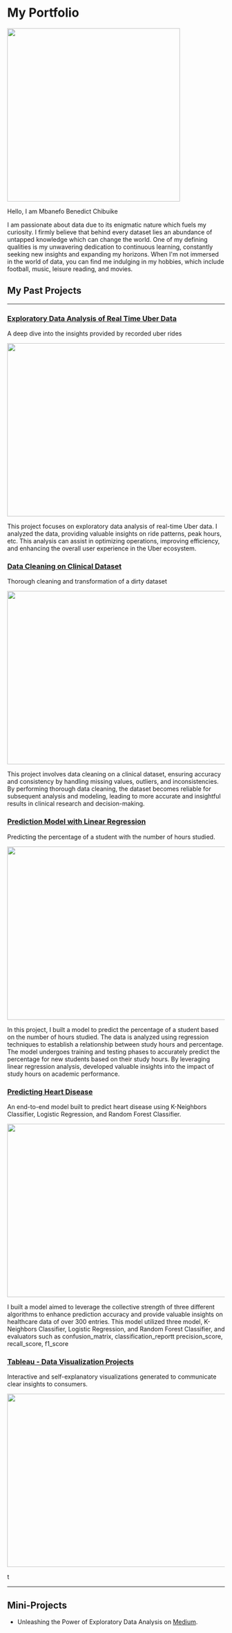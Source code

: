# My Portfolio

<p align="left"> 
<img src="https://github.com/Chukwubuikexo/Portfolio/blob/main/images/LinkedIN%20DP.jpeg" width="400px" height="400px" />
</p>

Hello, I am Mbanefo Benedict Chibuike

I am passionate about data due to its enigmatic nature which fuels my curiosity. I firmly believe that behind every dataset lies an abundance of untapped knowledge which can change the world. One of my defining qualities is my unwavering dedication to continuous learning, constantly seeking new insights and expanding my horizons. When I'm not immersed in the world of data, you can find me indulging in my hobbies, which include football, music, leisure reading, and movies.

## My Past Projects
---
### [Exploratory Data Analysis of Real Time Uber Data](https://github.com/Chukwubuikexo/EDA-ON-UBER-DATA/blob/main/Uber_Data.ipynb) 
A deep dive into the insights provided by recorded uber rides

<p align="left"> 
<img src="https://github.com/Chukwubuikexo/Portfolio/blob/main/images/EDA%20img.jpg" width="600px" height="400px" />
</p>

This project focuses on exploratory data analysis of real-time Uber data. I analyzed the data, providing valuable insights on ride patterns, peak hours, etc. This analysis can assist in optimizing operations, improving efficiency, and enhancing the overall user experience in the Uber ecosystem.


### [Data Cleaning on Clinical Dataset](https://github.com/Chukwubuikexo/Clinical_data_test/blob/main/Clinical_data_test.ipynb) 
Thorough cleaning and transformation of a dirty dataset
    
<p align="left"> 
<img src="https://github.com/Chukwubuikexo/Portfolio/blob/main/images/cleaning%20img.jpg" width="600px" height="400px" />
</p>

This project involves data cleaning on a clinical dataset, ensuring accuracy and consistency by handling missing values, outliers, and inconsistencies. By performing thorough data cleaning, the dataset becomes reliable for subsequent analysis and modeling, leading to more accurate and insightful results in clinical research and decision-making.


### [Prediction Model with Linear Regression](https://github.com/Chukwubuikexo/Predicting-the-percentage-of-a-student-with-number-of-hours-studied)
Predicting the percentage of a student with the number of hours studied.

<p align="left"> 
<img src="https://github.com/Chukwubuikexo/Portfolio/blob/main/images/Linearreg.png" width="600px" height="400px" />
</p>

In this project, I built a model to predict the percentage of a student based on the number of hours studied. The data is analyzed using regression techniques to establish a relationship between study hours and percentage. The model undergoes training and testing phases to accurately predict the percentage for new students based on their study hours. By leveraging linear regression analysis, developed valuable insights into the impact of study hours on academic performance.

 
### [Predicting Heart Disease](https://github.com/EdidiongEsu/child-mortality/blob/master/README.md)
An end-to-end model built to predict heart disease using K-Neighbors Classifier, Logistic Regression, and Random Forest Classifier.

<p align="left"> 
<img src="https://github.com/Chukwubuikexo/Portfolio/blob/main/images/Heart%20disease.jpg" width="600px" height="400px"/>
</p>

I built a model aimed to leverage the collective strength of three different algorithms to enhance prediction accuracy and provide valuable insights on healthcare data of over 300 entries. This model utilized three model,  K-Neighbors Classifier, Logistic Regression, and Random Forest Classifier, and evaluators such as confusion_matrix, classification_reportt precision_score, recall_score, f1_score

### [Tableau - Data Visualization Projects](https://github.com/EdidiongEsu/child-mortality/blob/master/README.md)
Interactive and self-explanatory visualizations generated to communicate clear insights to consumers.

<p align="left"> 
<img src="https://github.com/Chukwubuikexo/Portfolio/blob/main/images/tableau%20icon.png" width="600px" height="400px" />
</p>

t

---
## Mini-Projects
* Unleashing the Power of Exploratory Data Analysis on [Medium](https://chukwubuikexo.medium.com/unleashing-the-power-of-exploratory-data-analysis-fd00298119ad).

